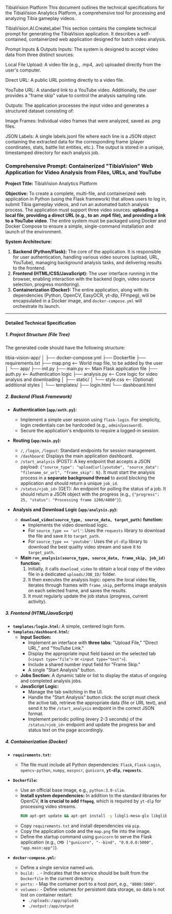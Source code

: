 TibiaVision Platform
This document outlines the technical specifications for the TibiaVision Analytics Platform, a comprehensive tool for processing and analyzing Tibia gameplay videos.

TibiaVision.AI.CreateLabel
This section contains the complete technical prompt for generating the TibiaVision application. It describes a self-contained, containerized web application designed for batch video analysis.

Prompt Inputs & Outputs
Inputs: The system is designed to accept video data from three distinct sources:

Local File Upload: A video file (e.g., .mp4, .avi) uploaded directly from the user's computer.

Direct URL: A public URL pointing directly to a video file.

YouTube URL: A standard link to a YouTube video.
Additionally, the user provides a "frame skip" value to control the analysis sampling rate.

Outputs: The application processes the input video and generates a structured dataset consisting of:

Image Frames: Individual video frames that were analyzed, saved as .png files.

JSON Labels: A single labels.jsonl file where each line is a JSON object containing the extracted data for the corresponding frame (player coordinates, stats, battle list entities, etc.).
The output is stored in a unique, timestamped directory for each analysis job.

### Comprehensive Prompt: Containerized "TibiaVision" Web Application for Video Analysis from Files, URLs, and YouTube

**Project Title:** TibiaVision Analytics Platform

**Objective:** To create a complete, multi-file, and containerized web application in Python (using the Flask framework) that allows users to log in, submit Tibia gameplay videos, and run an automated batch analysis process. The application must support three video sources: **uploading a local file, providing a direct URL (e.g., to an .mp4 file), and providing a link to a YouTube video**. The entire system must be packaged using Docker and Docker Compose to ensure a simple, single-command installation and launch of the environment.

**System Architecture:**

1.  **Backend (Python/Flask):** The core of the application. It is responsible for user authentication, handling various video sources (upload, URL, YouTube), managing background analysis tasks, and delivering results to the frontend.
2.  **Frontend (HTML/CSS/JavaScript):** The user interface running in the browser, enabling interaction with the backend (login, video source selection, progress monitoring).
3.  **Containerization (Docker):** The entire application, along with its dependencies (Python, OpenCV, EasyOCR, yt-dlp, FFmpeg), will be encapsulated in a Docker image, and `docker-compose.yml` will orchestrate its launch.

---

#### Detailed Technical Specification

##### 1. Project Structure (File Tree)

The generated code should have the following structure:


tibia-vision-app/
│
├── docker-compose.yml
├── Dockerfile
├── requirements.txt
├── map.png  <-- World map file, to be added by the user
│
└── app/
├── init.py
├── main.py        <-- Main Flask application file
├── auth.py        <-- Authentication logic
├── analysis.py    <-- Core logic for video analysis and downloading
│
├── static/
│   └── style.css  <-- (Optional) additional styles
│
└── templates/
├── login.html
└── dashboard.html


##### 2. Backend (Flask Framework)

* **Authentication (`app/auth.py`):**
    * Implement a simple user session using `flask-login`. For simplicity, login credentials can be hardcoded (e.g., `admin`/`password`).
    * Secure the application's endpoints to require a logged-in session.

* **Routing (`app/main.py`):**
    * `/`, `/login`, `/logout`: Standard endpoints for session management.
    * `/dashboard`: Displays the main application dashboard.
    * `/start_analysis` (POST): A key endpoint that accepts a JSON payload: `{"source_type": "upload|url|youtube", "source_data": "filename_or_url", "frame_skip": N}`. It must start the analysis process in a **separate background thread** to avoid blocking the application and should return a unique `job_id`.
    * `/status/<job_id>` (GET): An endpoint for polling the status of a job. It should return a JSON object with the progress (e.g., `{"progress": 25, "status": "Processing frame 1200/4800"}`).

* **Analysis and Download Logic (`app/analysis.py`):**
    * **`download_video(source_type, source_data, target_path)` function:**
        * Implements the video download logic.
        * For `source_type == 'url'`: Uses the `requests` library to download the file and save it to `target_path`.
        * For `source_type == 'youtube'`: Uses the `yt-dlp` library to download the best quality video stream and save it to `target_path`.
    * **Main `run_analysis(source_type, source_data, frame_skip, job_id)` function:**
        1.  Initially, it calls `download_video` to obtain a local copy of the video file in a dedicated `uploads/JOB_ID/` folder.
        2.  It then executes the analysis logic: opens the local video file, iterates through frames with `frame_skip`, performs image analysis on each selected frame, and saves the results.
        3.  It must regularly update the job status (progress, current activity).

##### 3. Frontend (HTML/JavaScript)

* **`templates/login.html`:** A simple, centered login form.
* **`templates/dashboard.html`:**
    * **Input Section:**
        * Implement an interface with **three tabs**: "Upload File," "Direct URL," and "YouTube Link."
        * Display the appropriate input field based on the selected tab (`<input type="file">` or `<input type="text">`).
        * Include a shared number input field for "Frame Skip."
        * A single "Start Analysis" button.
    * **Jobs Section:** A dynamic table or list to display the status of ongoing and completed analysis jobs.
    * **JavaScript Logic:**
        * Manage the tab switching in the UI.
        * Handle the "Start Analysis" button click: the script must check the active tab, retrieve the appropriate data (file or URL text), and send it to the `/start_analysis` endpoint in the correct JSON format.
        * Implement periodic polling (every 2-3 seconds) of the `/status/<job_id>` endpoint and update the progress bar and status text on the page accordingly.

##### 4. Containerization (Docker)

* **`requirements.txt`:**
    * The file must include all Python dependencies: `Flask`, `Flask-Login`, `opencv-python`, `numpy`, `easyocr`, `gunicorn`, **`yt-dlp`**, **`requests`**.

* **`Dockerfile`:**
    * Use an official base image, e.g., `python:3.9-slim`.
    * **Install system dependencies:** In addition to the standard libraries for OpenCV, **it is crucial to add `ffmpeg`**, which is required by `yt-dlp` for processing video streams.
        ```dockerfile
        RUN apt-get update && apt-get install -y libgl1-mesa-glx libglib2.0-0 ffmpeg
        ```
    * Copy `requirements.txt` and install dependencies via `pip`.
    * Copy the application code and the `map.png` file into the image.
    * Define the startup command using `gunicorn` to serve the Flask application (e.g., `CMD ["gunicorn", "--bind", "0.0.0.0:5000", "app.main:app"]`).

* **`docker-compose.yml`:**
    * Define a single service named `web`.
    * `build: .` - Indicates that the service should be built from the `Dockerfile` in the current directory.
    * `ports:` - Map the container port to a host port, e.g., `"8080:5000"`.
    * `volumes:` - Define volumes for persistent data storage, so data is not lost on container restart:
        * `./uploads:/app/uploads`
        * `./output:/app/output`
